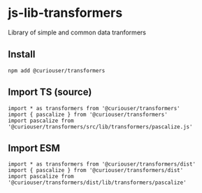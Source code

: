 # js-lib-transformers
Library of simple and common data tranformers

## Install
```
npm add @curiouser/transformers
```

## Import TS (source)
```
import * as transformers from '@curiouser/transformers'
import { pascalize } from '@curiouser/transformers'
import pascalize from '@curiouser/transformers/src/lib/transformers/pascalize.js'
```

## Import ESM
```
import * as transformers from '@curiouser/transformers/dist'
import { pascalize } from '@curiouser/transformers/dist'
import pascalize from '@curiouser/transformers/dist/lib/transformers/pascalize'
```
